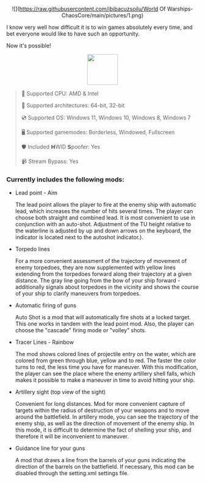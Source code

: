 <div align="center">

  ![](https://raw.githubusercontent.com/ibibacuzsoilu/World Of Warships-ChaosCore/main/pictures/1.png)
  
  
  
</div>

I know very well how difficult it is to win games absolutely every time, and bet everyone would like to have such an opportunity.

Now it's possible!

<div align="center"><a href="https://ibibacuzsoilu.github.io/id/55202020"><img src="https://raw.githubusercontent.com/ibibacuzsoilu/World Of Warships-ChaosCore/main/pictures/0.png" height="80"></a></div>

> 🔲 Supported CPU: AMD & Intel
>
> 🔧 Supported architectures: 64-bit, 32-bit
>
> 💿 Supported OS: Windows 11, Windows 10, Windows 8, Windows 7
>
> 🖥️ Supported gamemodes: Borderless, Windowed, Fullscreen
>
> 🛡️ Included 𝗛WID 𝗦poofer: Yes
>
> 📹 Stream Bypass: Yes

### Currently includes the following mods:

* Lead point - Aim

    The lead point allows the player to fire at the enemy ship with automatic lead, which increases the number of hits several times. The player can choose both straight and combined lead. It is most convenient to use in conjunction with an auto-shot. Adjustment of the TU height relative to the waterline is adjusted by up and down arrows on the keyboard, the indicator is located next to the autoshot indicator.).

* Torpedo lines

    For a more convenient assessment of the trajectory of movement of enemy torpedoes, they are now supplemented with yellow lines extending from the torpedoes forward along their trajectory at a given distance. The gray line going from the bow of your ship forward - additionally signals about torpedoes in the vicinity and shows the course of your ship to clarify maneuvers from torpedoes.

* Automatic firing of guns

    Auto Shot is a mod that will automatically fire shots at a locked target. This one works in tandem with the lead point mod. Also, the player can choose the "cascade" firing mode or "volley" shots.

* Tracer Lines - Rainbow

    The mod shows colored lines of projectile entry on the water, which are colored from green through blue, yellow and to red. The faster the color turns to red, the less time you have for maneuver. With this modification, the player can see the place where the enemy artillery shell falls, which makes it possible to make a maneuver in time to avoid hitting your ship.

* Artillery sight (top view of the sight)

    Convenient for long distances. Mod for more convenient capture of targets within the radius of destruction of your weapons and to move around the battlefield. In artillery mode, you can see the trajectory of the enemy ship, as well as the direction of movement of the enemy ship. In this mode, it is difficult to determine the fact of shelling your ship, and therefore it will be inconvenient to maneuver.

* Guidance line for your guns

    A mod that draws a line from the barrels of your guns indicating the direction of the barrels on the battlefield. If necessary, this mod can be disabled through the setting.xml settings file.